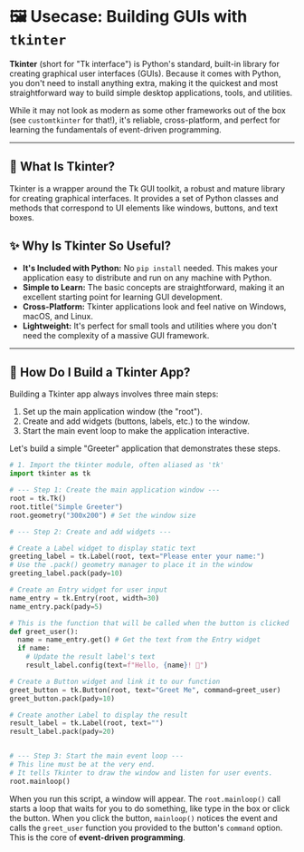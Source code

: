 # 🖼️ Usecase: Building GUIs with `tkinter`

**Tkinter** (short for "Tk interface") is Python's standard, built-in library for creating graphical user interfaces (GUIs). Because it comes with Python, you don't need to install anything extra, making it the quickest and most straightforward way to build simple desktop applications, tools, and utilities.

While it may not look as modern as some other frameworks out of the box (see `customtkinter` for that!), it's reliable, cross-platform, and perfect for learning the fundamentals of event-driven programming.

---

## 🤔 What Is Tkinter?

Tkinter is a wrapper around the Tk GUI toolkit, a robust and mature library for creating graphical interfaces. It provides a set of Python classes and methods that correspond to UI elements like windows, buttons, and text boxes.

## ✨ Why Is Tkinter So Useful?

*   **It's Included with Python:** No `pip install` needed. This makes your application easy to distribute and run on any machine with Python.
*   **Simple to Learn:** The basic concepts are straightforward, making it an excellent starting point for learning GUI development.
*   **Cross-Platform:** Tkinter applications look and feel native on Windows, macOS, and Linux.
*   **Lightweight:** It's perfect for small tools and utilities where you don't need the complexity of a massive GUI framework.

---

## 🚀 How Do I Build a Tkinter App?

Building a Tkinter app always involves three main steps:
1.  Set up the main application window (the "root").
2.  Create and add widgets (buttons, labels, etc.) to the window.
3.  Start the main event loop to make the application interactive.

Let's build a simple "Greeter" application that demonstrates these steps.

```python
# 1. Import the tkinter module, often aliased as 'tk'
import tkinter as tk

# --- Step 1: Create the main application window ---
root = tk.Tk()
root.title("Simple Greeter")
root.geometry("300x200") # Set the window size

# --- Step 2: Create and add widgets ---

# Create a Label widget to display static text
greeting_label = tk.Label(root, text="Please enter your name:")
# Use the .pack() geometry manager to place it in the window
greeting_label.pack(pady=10)

# Create an Entry widget for user input
name_entry = tk.Entry(root, width=30)
name_entry.pack(pady=5)

# This is the function that will be called when the button is clicked
def greet_user():
  name = name_entry.get() # Get the text from the Entry widget
  if name:
    # Update the result label's text
    result_label.config(text=f"Hello, {name}! 👋")

# Create a Button widget and link it to our function
greet_button = tk.Button(root, text="Greet Me", command=greet_user)
greet_button.pack(pady=10)

# Create another Label to display the result
result_label = tk.Label(root, text="")
result_label.pack(pady=20)


# --- Step 3: Start the main event loop ---
# This line must be at the very end.
# It tells Tkinter to draw the window and listen for user events.
root.mainloop()
```
When you run this script, a window will appear. The `root.mainloop()` call starts a loop that waits for you to do something, like type in the box or click the button. When you click the button, `mainloop()` notices the event and calls the `greet_user` function you provided to the button's `command` option. This is the core of **event-driven programming**.
